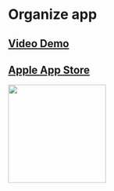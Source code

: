 # Organize app

## [Video Demo](https://youtu.be/rFodGwQci3U)

## [Apple App Store](https://itunes.apple.com/app/?id=1116178818)

<img src="https://eneff.com/apps/portfolio/www/assets/img/playground/ios_organize.png" width="200" />
